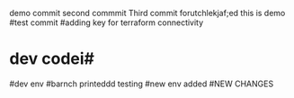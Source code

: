 demo commit
second commmit
Third commit
forutchlekjaf;ed
this is demo
#test commit
#adding key for terraform connectivity
# dev codei#
#dev env
#barnch printeddd
testing
#new env added
#NEW CHANGES
